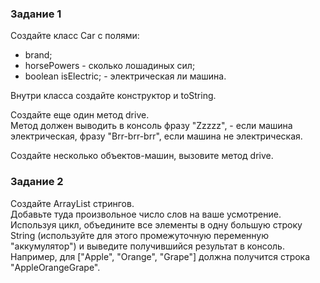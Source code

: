 
### Задание 1
Создайте класс Car с полями:
   - brand;
   - horsePowers - сколько лошадиных сил;
   - boolean isElectric; - электрическая ли машина. 
  
Внутри класса создайте конструктор и toString.

Создайте еще один метод drive.  
Метод должен выводить в консоль фразу "Zzzzz", - если машина электрическая, 
фразу "Brr-brr-brr", если машина не электрическая.

Создайте несколько объектов-машин, вызовите метод drive.

### Задание 2 

Создайте ArrayList стрингов.  
Добавьте туда произвольное число слов на ваше усмотрение.  
Используя цикл, объедините все элементы в одну большую строку String (используйте для этого промежуточную переменную "аккумулятор") и выведите получившийся результат в консоль.  
Например, для ["Apple", "Orange", "Grape"] должна получится строка "AppleOrangeGrape".



